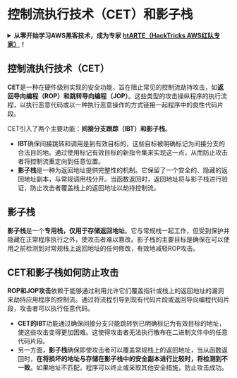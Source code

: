# 控制流执行技术（CET）和影子栈

<details>

<summary><strong>从零开始学习AWS黑客技术，成为专家</strong> <a href="https://training.hacktricks.xyz/courses/arte"><strong>htARTE（HackTricks AWS红队专家）</strong></a><strong>！</strong></summary>

支持HackTricks的其他方式：

* 如果您想看到您的**公司在HackTricks中做广告**或**下载PDF格式的HackTricks**，请查看[**订阅计划**](https://github.com/sponsors/carlospolop)!
* 获取[**官方PEASS和HackTricks周边产品**](https://peass.creator-spring.com)
* 探索[**PEASS家族**](https://opensea.io/collection/the-peass-family)，我们独家[**NFTs**](https://opensea.io/collection/the-peass-family)收藏品
* **加入** 💬 [**Discord群**](https://discord.gg/hRep4RUj7f) 或 [**电报群**](https://t.me/peass) 或在**Twitter**上关注我们 🐦 [**@hacktricks\_live**](https://twitter.com/hacktricks\_live)**。**
* 通过向[**HackTricks**](https://github.com/carlospolop/hacktricks)和[**HackTricks Cloud**](https://github.com/carlospolop/hacktricks-cloud) github仓库提交PR来分享您的黑客技巧。

</details>

## 控制流执行技术（CET）

**CET**是一种在硬件级别实现的安全功能，旨在阻止常见的控制流劫持攻击，如**返回导向编程（ROP）**和**跳转导向编程（JOP）**。这些类型的攻击操纵程序的执行流程，以执行恶意代码或以一种执行恶意操作的方式链接一起程序中的良性代码片段。

CET引入了两个主要功能：**间接分支跟踪（IBT）**和**影子栈**。

* **IBT**确保间接跳转和调用是到有效目标的，这些目标被明确标记为间接分支的合法目的地。通过使用标记有效目标的新指令集来实现这一点，从而防止攻击者将控制流重定向到任意位置。
* **影子栈**是一种为返回地址提供完整性的机制。它保留了一个安全的、隐藏的返回地址副本，与常规调用栈分开。当函数返回时，返回地址将与影子栈进行验证，防止攻击者覆盖栈上的返回地址以劫持控制流。

## 影子栈

**影子栈**是一个**专用栈，仅用于存储返回地址**。它与常规栈一起工作，但受到保护并隐藏在正常程序执行之外，使攻击者难以篡改。影子栈的主要目标是确保在可以使用之前检测到对常规栈上返回地址的任何修改，有效地减轻ROP攻击。

## CET和影子栈如何防止攻击

**ROP和JOP攻击**依赖于能够通过利用允许它们覆盖指针或栈上的返回地址的漏洞来劫持应用程序的控制流。通过将流程引导到现有代码片段或返回导向编程代码片段，攻击者可以执行任意代码。

* **CET的IBT**功能通过确保间接分支只能跳转到已明确标记为有效目标的地址，使这些攻击变得更加困难。这使得攻击者无法执行散布在二进制文件中的任意代码片段。
* 另一方面，**影子栈**确保即使攻击者可以覆盖常规栈上的返回地址，当从函数返回时，**在将损坏的地址与存储在影子栈中的安全副本进行比较时，将检测到不一致**。如果地址不匹配，程序可以终止或采取其他安全措施，防止攻击成功。

